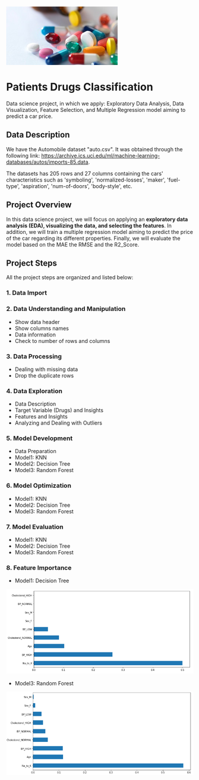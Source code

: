 ![Image](drugs1.jpg)
# Patients Drugs Classification
Data science project, in which we apply: Exploratory Data Analysis, Data Visualization, Feature Selection, and Multiple Regression model aiming to predict a car price.
## Data Description
We have the Automobile dataset "auto.csv". It was obtained through the following link: https://archive.ics.uci.edu/ml/machine-learning-databases/autos/imports-85.data.

The datasets has 205 rows and 27 columns containing the cars' characteristics such as 'symboling', 'normalized-losses', 'maker', 'fuel-type', 'aspiration',
'num-of-doors', 'body-style', etc.
## Project Overview
In this data science project, we will focus on applying an **exploratory data analysis (EDA), visualizing the data, and selecting the features**. In addition, we will train a multiple regression model aiming to predict the price of the car regarding its different properties. Finally, we will evaluate the model based on the MAE
the RMSE and the R2_Score.
## Project Steps
All the project steps are organized and listed below:

### 1. Data Import
### 2. Data Understanding and Manipulation
* Show data header
* Show columns names
* Data information
* Check to number of rows and columns
### 3. Data Processing
* Dealing with missing data
* Drop the duplicate rows
### 4. Data Exploration
* Data Description
* Target Variable (Drugs) and Insights
* Features and Insights
* Analyzing and Dealing with Outliers
### 5. Model Development
* Data Preparation
* Model1: KNN
* Model2: Decision Tree
* Model3: Random Forest
### 6. Model Optimization
* Model1: KNN
* Model2: Decision Tree
* Model3: Random Forest
### 7. Model Evaluation
* Model1: KNN
* Model2: Decision Tree
* Model3: Random Forest
### 8. Feature Importance
* Model1: Decision Tree 

![Image](importance1.png)

* Model3: Random Forest 

![Image](importance3.png)

